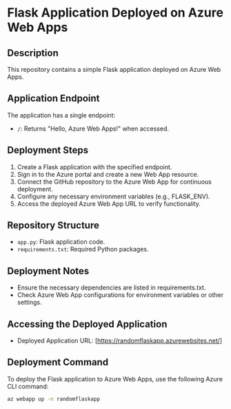 # Flask Application Deployed on Azure Web Apps

## Description
This repository contains a simple Flask application deployed on Azure Web Apps.

## Application Endpoint
The application has a single endpoint:
- `/`: Returns "Hello, Azure Web Apps!" when accessed.

## Deployment Steps
1. Create a Flask application with the specified endpoint.
2. Sign in to the Azure portal and create a new Web App resource.
3. Connect the GitHub repository to the Azure Web App for continuous deployment.
4. Configure any necessary environment variables (e.g., FLASK_ENV).
5. Access the deployed Azure Web App URL to verify functionality.

## Repository Structure
- `app.py`: Flask application code.
- `requirements.txt`: Required Python packages.

## Deployment Notes
- Ensure the necessary dependencies are listed in requirements.txt.
- Check Azure Web App configurations for environment variables or other settings.

## Accessing the Deployed Application
- Deployed Application URL: [https://randomflaskapp.azurewebsites.net/]

## Deployment Command
To deploy the Flask application to Azure Web Apps, use the following Azure CLI command:

```bash
az webapp up -n randomflaskapp


